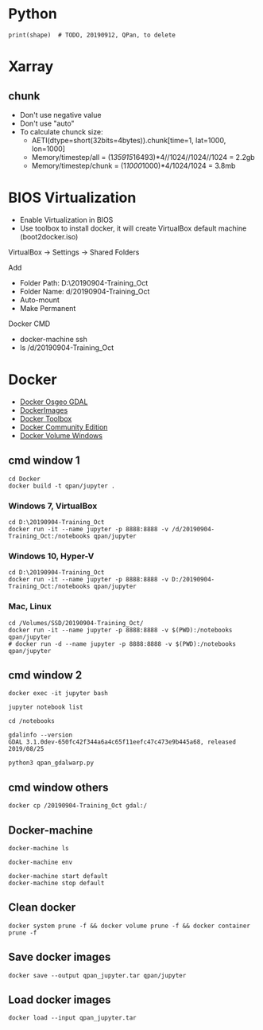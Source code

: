 # Python

```
print(shape)  # TODO, 20190912, QPan, to delete
```

# Xarray

## chunk

* Don't use negative value
* Don't use "auto"
* To calculate chunck size:
  * AETI(dtype=short(32bits=4bytes)).chunk[time=1, lat=1000, lon=1000]
  * Memory/timestep/all   = (1*35915*16493)*4//1024//1024//1024 = 2.2gb
  * Memory/timestep/chunk = (1*1000*1000)*4/1024/1024 = 3.8mb

# BIOS Virtualization

* Enable Virtualization in BIOS
* Use toolbox to install docker, it will create VirtualBox default machine (boot2docker.iso)

VirtualBox -> Settings -> Shared Folders

Add

* Folder Path: D:\20190904-Training_Oct
* Folder Name: d/20190904-Training_Oct
* Auto-mount
* Make Permanent

Docker CMD

* docker-machine ssh
* ls /d/20190904-Training_Oct

# Docker

* [Docker Osgeo GDAL](https://hub.docker.com/r/osgeo/gdal)
* [DockerImages](https://wiki.osgeo.org/wiki/DockerImages)
* [Docker Toolbox](https://docs.docker.com/toolbox/overview/)
* [Docker Community Edition](https://docs.docker.com/docker-for-windows/release-notes/)
* [Docker Volume Windows](https://stackoverflow.com/questions/33126271/how-to-use-volume-option-with-docker-toolbox-on-windows)

## cmd window 1

```
cd Docker
docker build -t qpan/jupyter .
```

### Windows 7, VirtualBox

```
cd D:\20190904-Training_Oct
docker run -it --name jupyter -p 8888:8888 -v /d/20190904-Training_Oct:/notebooks qpan/jupyter
```

### Windows 10, Hyper-V

```
cd D:\20190904-Training_Oct
docker run -it --name jupyter -p 8888:8888 -v D:/20190904-Training_Oct:/notebooks qpan/jupyter
```

### Mac, Linux

```
cd /Volumes/SSD/20190904-Training_Oct/
docker run -it --name jupyter -p 8888:8888 -v $(PWD):/notebooks qpan/jupyter
# docker run -d --name jupyter -p 8888:8888 -v $(PWD):/notebooks qpan/jupyter
```

## cmd window 2

```
docker exec -it jupyter bash

jupyter notebook list

cd /notebooks

gdalinfo --version
GDAL 3.1.0dev-650fc42f344a6a4c65f11eefc47c473e9b445a68, released 2019/08/25

python3 qpan_gdalwarp.py 
```

## cmd window others

```
docker cp /20190904-Training_Oct gdal:/
```

## Docker-machine

```
docker-machine ls

docker-machine env

docker-machine start default
docker-machine stop default
```

## Clean docker

```
docker system prune -f && docker volume prune -f && docker container prune -f
```

## Save docker images

```
docker save --output qpan_jupyter.tar qpan/jupyter
```

## Load docker images

```
docker load --input qpan_jupyter.tar
```
